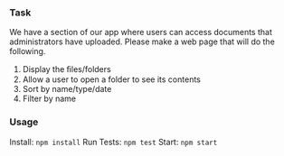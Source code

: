 ### Task

We have a section of our app where users can access documents that administrators have uploaded.  Please make a web page that will do the following.

1. Display the ﬁles/folders
2. Allow a user to open a folder to see its contents
3. Sort by name/type/date
4. Filter by name

### Usage

Install: `npm install`
Run Tests: `npm test`
Start: `npm start`